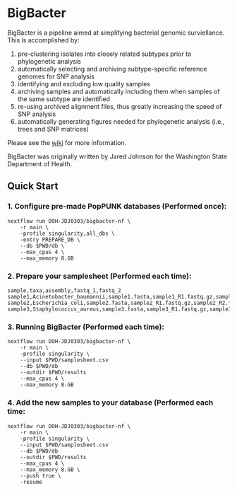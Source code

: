 # BigBacter
BigBacter is a pipeline aimed at simplifying bacterial genomic surviellance.
This is accomplished by:
1) pre-clustering isolates into closely related subtypes prior to phylogenetic analysis
2) automatically selecting and archiving subtype-specific reference genomes for SNP analysis
3) identifying and excluding low quality samples
4) archiving samples and automatically including them when samples of the same subtype are identified
5) re-using archived alignment files, thus greatly increasing the speed of SNP analysis
6) automatically generating figures needed for phylogenetic analysis (i.e., trees and SNP matrices)

Please see the [wiki](https://github.com/DOH-JDJ0303/bigbacter-nf/wiki) for more information.

BigBacter was originally written by Jared Johnson for the Washington State Department of Health.

## Quick Start
### 1. Configure pre-made PopPUNK databases (Performed once):
```
nextflow run DOH-JDJ0303/bigbacter-nf \
    -r main \
    -profile singularity,all_dbs \
    -entry PREPARE_DB \
    --db $PWD/db \
    --max_cpus 4 \
    --max_memory 8.GB
```
### 2. Prepare your samplesheet (Performed each time):
```csv
sample,taxa,assembly,fastq_1,fastq_2
sample1,Acinetobacter_baumannii,sample1.fasta,sample1_R1.fastq.gz,sample1_R2.fastq.gz
sample2,Escherichia_coli,sample2.fasta,sample2_R1.fastq.gz,sample2_R2.fastq.gz
sample3,Staphylococcus_aureus,sample3.fasta,sample3_R1.fastq.gz,sample3_R2.fastq.gz
```
### 3. Running BigBacter (Performed each time):
```
nextflow run DOH-JDJ0303/bigbacter-nf \
    -r main \
    -profile singularity \
    --input $PWD/samplesheet.csv
    --db $PWD/db
    --outdir $PWD/results
    --max_cpus 4 \
    --max_memory 8.GB
```
### 4. Add the new samples to your database (Performed each time:
```
nextflow run DOH-JDJ0303/bigbacter-nf \
    -r main \
    -profile singularity \
    --input $PWD/samplesheet.csv
    --db $PWD/db
    --outdir $PWD/results
    --max_cpus 4 \
    --max_memory 8.GB \
    --push true \
    -resume
```
